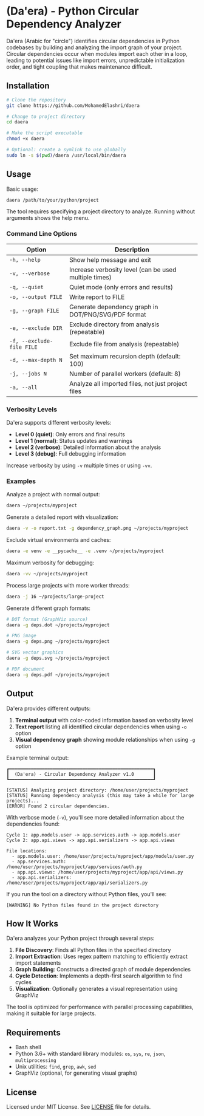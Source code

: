 #  (Da'era) - Python Circular Dependency Analyzer

Da'era (Arabic for "circle") identifies circular dependencies in Python codebases by building and analyzing the import graph of your project. Circular dependencies occur when modules import each other in a loop, leading to potential issues like import errors, unpredictable initialization order, and tight coupling that makes maintenance difficult.

## Installation

```bash
# Clone the repository
git clone https://github.com/MohamedElashri/daera

# Change to project directory
cd daera

# Make the script executable
chmod +x daera

# Optional: create a symlink to use globally
sudo ln -s $(pwd)/daera /usr/local/bin/daera
```

## Usage

Basic usage:
```bash
daera /path/to/your/python/project
```

The tool requires specifying a project directory to analyze. Running without arguments shows the help menu.

### Command Line Options

| Option | Description |
|--------|-------------|
| `-h, --help` | Show help message and exit |
| `-v, --verbose` | Increase verbosity level (can be used multiple times) |
| `-q, --quiet` | Quiet mode (only errors and results) |
| `-o, --output FILE` | Write report to FILE |
| `-g, --graph FILE` | Generate dependency graph in DOT/PNG/SVG/PDF format |
| `-e, --exclude DIR` | Exclude directory from analysis (repeatable) |
| `-f, --exclude-file FILE` | Exclude file from analysis (repeatable) |
| `-d, --max-depth N` | Set maximum recursion depth (default: 100) |
| `-j, --jobs N` | Number of parallel workers (default: 8) |
| `-a, --all` | Analyze all imported files, not just project files |

### Verbosity Levels

Da'era supports different verbosity levels:

- **Level 0 (quiet)**: Only errors and final results
- **Level 1 (normal)**: Status updates and warnings
- **Level 2 (verbose)**: Detailed information about the analysis
- **Level 3 (debug)**: Full debugging information

Increase verbosity by using `-v` multiple times or using `-vv`.

### Examples

Analyze a project with normal output:
```bash
daera ~/projects/myproject
```

Generate a detailed report with visualization:
```bash
daera -v -o report.txt -g dependency_graph.png ~/projects/myproject
```

Exclude virtual environments and caches:
```bash
daera -e venv -e __pycache__ -e .venv ~/projects/myproject
```

Maximum verbosity for debugging:
```bash
daera -vv ~/projects/myproject
```

Process large projects with more worker threads:
```bash
daera -j 16 ~/projects/large-project
```

Generate different graph formats:
```bash
# DOT format (GraphViz source)
daera -g deps.dot ~/projects/myproject

# PNG image
daera -g deps.png ~/projects/myproject

# SVG vector graphics
daera -g deps.svg ~/projects/myproject

# PDF document
daera -g deps.pdf ~/projects/myproject
```

## Output

Da'era provides different outputs:

1. **Terminal output** with color-coded information based on verbosity level
2. **Text report** listing all identified circular dependencies when using `-o` option
3. **Visual dependency graph** showing module relationships when using `-g` option

Example terminal output:
```
┏━━━━━━━━━━━━━━━━━━━━━━━━━━━━━━━━━━━━━━━━━━━━━━━━━━━━━┓
┃  (Da'era) - Circular Dependency Analyzer v1.0       ┃
┗━━━━━━━━━━━━━━━━━━━━━━━━━━━━━━━━━━━━━━━━━━━━━━━━━━━━━┛

[STATUS] Analyzing project directory: /home/user/projects/myproject
[STATUS] Running dependency analysis (this may take a while for large projects)...
[ERROR] Found 2 circular dependencies.
```

With verbose mode (`-v`), you'll see more detailed information about the dependencies found:

```
Cycle 1: app.models.user -> app.services.auth -> app.models.user
Cycle 2: app.api.views -> app.api.serializers -> app.api.views

File locations:
  - app.models.user: /home/user/projects/myproject/app/models/user.py
  - app.services.auth: /home/user/projects/myproject/app/services/auth.py
  - app.api.views: /home/user/projects/myproject/app/api/views.py
  - app.api.serializers: /home/user/projects/myproject/app/api/serializers.py
```

If you run the tool on a directory without Python files, you'll see:

```
[WARNING] No Python files found in the project directory
```

## How It Works

Da'era analyzes your Python project through several steps:

1. **File Discovery**: Finds all Python files in the specified directory
2. **Import Extraction**: Uses regex pattern matching to efficiently extract import statements
3. **Graph Building**: Constructs a directed graph of module dependencies
4. **Cycle Detection**: Implements a depth-first search algorithm to find cycles
5. **Visualization**: Optionally generates a visual representation using GraphViz

The tool is optimized for performance with parallel processing capabilities, making it suitable for large projects.

## Requirements

- Bash shell
- Python 3.6+ with standard library modules: `os`, `sys`, `re`, `json`, `multiprocessing`
- Unix utilities: `find`, `grep`, `awk`, `sed`
- GraphViz (optional, for generating visual graphs)

## License

Licensed under MIT License. See [LICENSE](LICENSE) file for details.